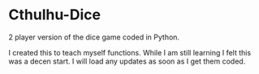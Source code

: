 # Cthulhu-Dice
2 player version of the dice game coded in Python.

I created this to teach myself functions.  While I am still learning I felt this was a decen start.  I will load any updates as soon as I get them coded.

